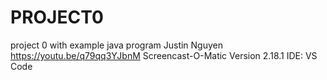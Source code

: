 # PROJECT0
project 0 with example java program
Justin Nguyen
https://youtu.be/q79qq3YJbnM
Screencast-O-Matic Version 2.18.1
IDE: VS Code
